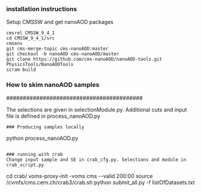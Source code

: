 
### installation instructions ###
Setup CMSSW and get nanoAOD packages
```
cmsrel CMSSW_9_4_1
cd CMSSW_9_4_1/src
cmsenv
git cms-merge-topic cms-nanoAOD:master
git checkout -b nanoAOD cms-nanoAOD/master
git clone https://github.com/cms-nanoAOD/nanoAOD-tools.git PhysicsTools/NanoAODTools
scram build
```



### How to skim nanoAOD samples ###
#########################################

The selections are given in selectionModule.py. Additional cuts and input file is defined in process_nanoAOD.py
```
### Producing samples locally

```
python process_nanoAOD.py
```

### running with crab
Change input sample and SE in crab_cfg.py. Selections and module in crab_script.py
```
cd crab/
voms-proxy-init -voms cms --valid 200:00
source /cvmfs/cms.cern.ch/crab3/crab.sh
python submit_all.py -f listOfDatasets.txt
```
